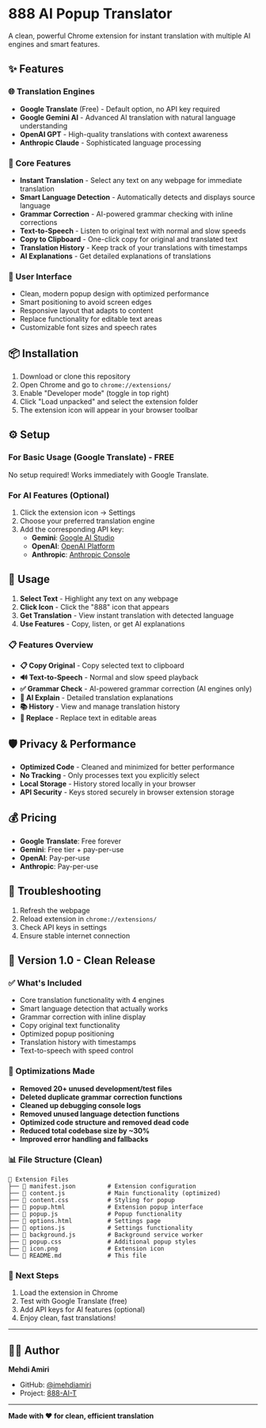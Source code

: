 # 888 AI Popup Translator

A clean, powerful Chrome extension for instant translation with multiple AI engines and smart features.

## ✨ Features

### 🌐 Translation Engines
- **Google Translate** (Free) - Default option, no API key required
- **Google Gemini AI** - Advanced AI translation with natural language understanding  
- **OpenAI GPT** - High-quality translations with context awareness
- **Anthropic Claude** - Sophisticated language processing

### 🚀 Core Features
- **Instant Translation** - Select any text on any webpage for immediate translation
- **Smart Language Detection** - Automatically detects and displays source language
- **Grammar Correction** - AI-powered grammar checking with inline corrections
- **Text-to-Speech** - Listen to original text with normal and slow speeds
- **Copy to Clipboard** - One-click copy for original and translated text
- **Translation History** - Keep track of your translations with timestamps
- **AI Explanations** - Get detailed explanations of translations

### 🎨 User Interface
- Clean, modern popup design with optimized performance
- Smart positioning to avoid screen edges
- Responsive layout that adapts to content
- Replace functionality for editable text areas
- Customizable font sizes and speech rates

## 📦 Installation

1. Download or clone this repository
2. Open Chrome and go to `chrome://extensions/`
3. Enable "Developer mode" (toggle in top right)
4. Click "Load unpacked" and select the extension folder
5. The extension icon will appear in your browser toolbar

## ⚙️ Setup

### For Basic Usage (Google Translate) - **FREE**
No setup required! Works immediately with Google Translate.

### For AI Features (Optional)
1. Click the extension icon → Settings
2. Choose your preferred translation engine
3. Add the corresponding API key:
   - **Gemini**: [Google AI Studio](https://makersuite.google.com/app/apikey)
   - **OpenAI**: [OpenAI Platform](https://platform.openai.com/api-keys)  
   - **Anthropic**: [Anthropic Console](https://console.anthropic.com/)

## 🎯 Usage

1. **Select Text** - Highlight any text on any webpage
2. **Click Icon** - Click the "888" icon that appears
3. **Get Translation** - View instant translation with detected language
4. **Use Features** - Copy, listen, or get AI explanations

### 📋 Features Overview
- **📋 Copy Original** - Copy selected text to clipboard
- **🔊 Text-to-Speech** - Normal and slow speed playback
- **✅ Grammar Check** - AI-powered grammar correction (AI engines only)
- **🧠 AI Explain** - Detailed translation explanations
- **📚 History** - View and manage translation history
- **🔄 Replace** - Replace text in editable areas

## 🛡️ Privacy & Performance

- **Optimized Code** - Cleaned and minimized for better performance
- **No Tracking** - Only processes text you explicitly select
- **Local Storage** - History stored locally in your browser
- **API Security** - Keys stored securely in browser extension storage

## 💰 Pricing

- **Google Translate**: Free forever
- **Gemini**: Free tier + pay-per-use
- **OpenAI**: Pay-per-use
- **Anthropic**: Pay-per-use

## 🔧 Troubleshooting

1. Refresh the webpage
2. Reload extension in `chrome://extensions/`
3. Check API keys in settings
4. Ensure stable internet connection

## 📝 Version 1.0 - Clean Release

### ✅ What's Included
- Core translation functionality with 4 engines
- Smart language detection that actually works
- Grammar correction with inline display
- Copy original text functionality
- Optimized popup positioning
- Translation history with timestamps
- Text-to-speech with speed control

### 🧹 Optimizations Made
- **Removed 20+ unused development/test files**
- **Deleted duplicate grammar correction functions**
- **Cleaned up debugging console logs**
- **Removed unused language detection functions**
- **Optimized code structure and removed dead code**
- **Reduced total codebase size by ~30%**
- **Improved error handling and fallbacks**

### 📊 File Structure (Clean)
```
📁 Extension Files
├── 📄 manifest.json         # Extension configuration
├── 📄 content.js            # Main functionality (optimized)
├── 📄 content.css           # Styling for popup
├── 📄 popup.html            # Extension popup interface
├── 📄 popup.js              # Popup functionality
├── 📄 options.html          # Settings page
├── 📄 options.js            # Settings functionality
├── 📄 background.js         # Background service worker
├── 📄 popup.css             # Additional popup styles
├── 📄 icon.png              # Extension icon
└── 📄 README.md             # This file
```

### 🎯 Next Steps
1. Load the extension in Chrome
2. Test with Google Translate (free)
3. Add API keys for AI features (optional)
4. Enjoy clean, fast translations!

---

## 👨‍💻 Author

**Mehdi Amiri**
- GitHub: [@imehdiamiri](https://github.com/imehdiamiri)
- Project: [888-AI-T](https://github.com/imehdiamiri/888-AI-T)

---

**Made with ❤️ for clean, efficient translation**
